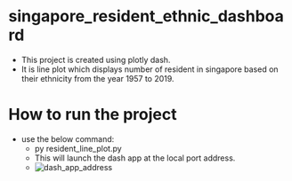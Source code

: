 # singapore_resident_ethnic_dashboard
* This project is created using plotly dash.
* It is line plot which displays number of resident in singapore based on their ethnicity from the year 1957 to 2019.

# How to run the project
* use the below command:
  - py resident_line_plot.py
  - This will launch the dash app at the local port address.
  - ![dash_app_address]()

